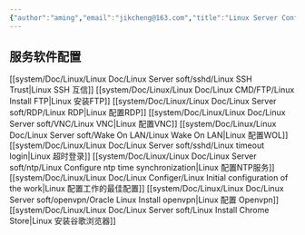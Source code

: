 ```yaml
---
{"author":"aming","email":"jikcheng@163.com","title":"Linux Server Config","creation_date":"2022-09-01 15:36","Last modified date":"2022-11-25 16:06","tags":"Linux Server Config","File Folder with relative path":"system/Doc/Linux/Linux Doc","remark":null,"other":null,"dg-publish":true,"permalink":"/system/doc/linux/linux-doc/linux-server-config/","dgPassFrontmatter":true}
---
```



## 服务软件配置
[[system/Doc/Linux/Linux Doc/Linux Server soft/sshd/Linux SSH Trust\|Linux SSH 互信]]
[[system/Doc/Linux/Linux Doc/Linux CMD/FTP/Linux Install FTP\|Linux 安装FTP]]
[[system/Doc/Linux/Linux Doc/Linux Server soft/RDP/Linux RDP\|Linux 配置RDP]]
[[system/Doc/Linux/Linux Doc/Linux Server soft/VNC/Linux VNC\|Linux 配置VNC]]
[[system/Doc/Linux/Linux Doc/Linux Server soft/Wake On LAN/Linux Wake On LAN\|Linux 配置WOL]]
[[system/Doc/Linux/Linux Doc/Linux Server soft/sshd/Linux timeout login\|Linux 超时登录]]
[[system/Doc/Linux/Linux Doc/Linux Server soft/ntp/Linux Configure ntp time synchronization\|Linux 配置NTP服务]]
[[system/Doc/Linux/Linux Doc/Linux Configer/Linux Initial configuration of the work\|Linux 配置工作的最佳配置]]
[[system/Doc/Linux/Linux Doc/Linux Server soft/openvpn/Oracle Linux  Install openvpn\|Linux 配置 Openvpn]]
[[system/Doc/Linux/Linux Doc/Linux Server soft/Linux Install Chrome Store\|Linux 安装谷歌浏览器]]